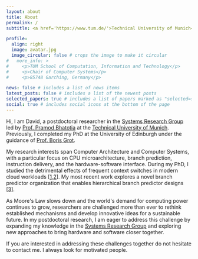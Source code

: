 ```yaml
---
layout: about
title: About
permalink: /
subtitle: <a href='https://www.tum.de/'>Technical University of Munich</a>. School of Computation, Information and Technology.

profile:
  align: right
  image: avatar.jpg
  image_circular: false # crops the image to make it circular
#   more_info: >
#     <p>TUM School of Computation, Information and Technology</p>
#     <p>Chair of Computer Systems</p>
#     <p>85748 Garching, Germany</p>

news: false # includes a list of news items
latest_posts: false # includes a list of the newest posts
selected_papers: true # includes a list of papers marked as "selected={true}"
social: true # includes social icons at the bottom of the page
---
```


Hi, I am David, a postdoctoral researcher in the <a href='https://dse.in.tum.de/'>Systems Research Group</a> led by <a href='https://dse.in.tum.de/bhatotia/'>Prof. Pramod Bhatotia</a> at the <a href='https://www.tum.de/'>Technical University of Munich</a>. Previously, I completed my PhD at the University of Edinburgh under the guidance of <a href='https://homepages.inf.ed.ac.uk/bgrot/'>Prof. Boris Grot</a>.

My research interests span Computer Architecture and Computer Systems, with a particular focus on CPU microarchitecture, branch prediction, instruction delivery, and the hardware-software interface. During my PhD, I studied the detrimental effects of frequent context switches in modern cloud workloads [[1](assets/pdf/JUKEBOX_ISCA22.pdf),[2](assets/pdf/IGNITE_MICRO23.pdf)]. My most recent work explores a novel branch predictor organization that enables hierarchical branch predictor designs [[3](assets/pdf/LLBP_MICRO24.pdf)].

As Moore's Law slows down and the world's demand for computing power continues to grow, researchers are challenged more than ever to rethink established mechanisms and develop innovative ideas for a sustainable future. In my postdoctoral research, I am eager to address this challenge by expanding my knowledge in the <a href='https://dse.in.tum.de/'>Systems Research Group</a> and exploring new approaches to bring hardware and software closer together.

If you are interested in addressing these challenges together do not hesitate to contact me. I always look for motivated people.